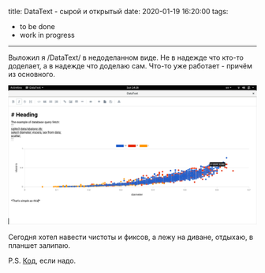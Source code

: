title: DataText - сырой и открытый
date: 2020-01-19 16:20:00
tags: 
- to be done
- work in progress

---

Выложил я /DataText/ в недоделанном виде. Не в надежде что кто-то доделает, а в надежде что доделаю сам. Что-то уже работает - причём из основного.

![screen](https://raw.githubusercontent.com/timeseries-ru/datatext/master/screenshots/screenshot.png?raw=1)

Сегодня хотел навести чистоты и фиксов, а лежу на диване, отдыхаю, в планшет залипаю.

P.S. [Код](https://github.com/timeseries-ru/datatext/), если надо.